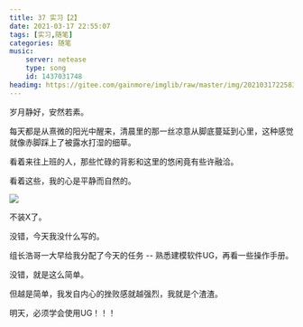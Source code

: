 ```yaml
---
title: 37 实习【2】
date: 2021-03-17 22:55:07
tags: [实习,随笔]
categories: 随笔
music: 
	server: netease
	type: song
	id: 1437031748
headimg: https://gitee.com/gainmore/imglib/raw/master/img/20210317225833.png
---
```


岁月静好，安然若素。

<!-- more -->

每天都是从熹微的阳光中醒来，清晨里的那一丝凉意从脚底蔓延到心里，这种感觉就像赤脚踩上了被露水打湿的细草。

看着来往上班的人，那些忙碌的背影和这里的悠闲竟有些许融洽。

看着这些，我的心是平静而自然的。

![](https://gitee.com/gainmore/imglib/raw/master/img/20210317230413.png)

不装X了。

没错，今天我没什么写的。

组长浩哥一大早给我分配了今天的任务 -- 熟悉建模软件UG，再看一些操作手册。

没错，就是这么简单。

但越是简单，我发自内心的挫败感就越强烈，我就是个渣渣。

明天，必须学会使用UG！！！